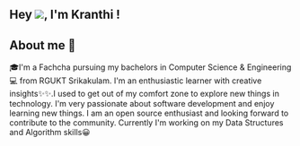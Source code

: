 ## Hey ![](https://github.com/TheDudeThatCode/TheDudeThatCode/blob/5cce3990b494ce2fd14145ef804d9ceeab5a1ea3/Assets/Hi.gif), I'm Kranthi !
## About me 🚀
🎓I'm a Fachcha pursuing my bachelors in Computer Science & Engineering💻 from RGUKT Srikakulam.
I'm an enthusiastic learner with creative insights✨✨.I used to get out of my comfort zone to explore new things in technology.
I'm very passionate about software development and enjoy learning new things.
I am an open source enthusiast and looking forward to contribute to the community.
Currently I'm working on my Data Structures and Algorithm skills😀
